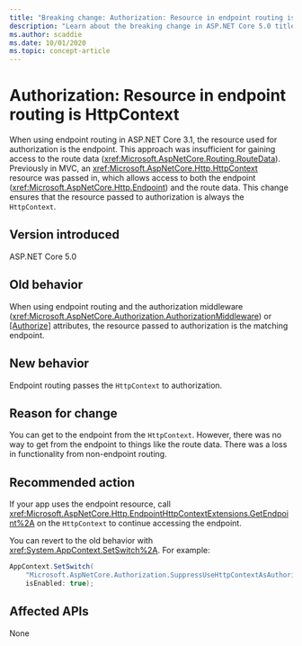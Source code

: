 ```yaml
---
title: "Breaking change: Authorization: Resource in endpoint routing is HttpContext"
description: "Learn about the breaking change in ASP.NET Core 5.0 titled Authorization: Resource in endpoint routing is HttpContext"
ms.author: scaddie
ms.date: 10/01/2020
ms.topic: concept-article
---
```

# Authorization: Resource in endpoint routing is HttpContext

When using endpoint routing in ASP.NET Core 3.1, the resource used for authorization is the endpoint. This approach was insufficient for gaining access to the route data (<xref:Microsoft.AspNetCore.Routing.RouteData>). Previously in MVC, an <xref:Microsoft.AspNetCore.Http.HttpContext> resource was passed in, which allows access to both the endpoint (<xref:Microsoft.AspNetCore.Http.Endpoint>) and the route data. This change ensures that the resource passed to authorization is always the `HttpContext`.

## Version introduced

ASP.NET Core 5.0

## Old behavior

When using endpoint routing and the authorization middleware (<xref:Microsoft.AspNetCore.Authorization.AuthorizationMiddleware>) or [[Authorize]](xref:Microsoft.AspNetCore.Authorization.AuthorizeAttribute) attributes, the resource passed to authorization is the matching endpoint.

## New behavior

Endpoint routing passes the `HttpContext` to authorization.

## Reason for change

You can get to the endpoint from the `HttpContext`. However, there was no way to get from the endpoint to things like the route data. There was a loss in functionality from non-endpoint routing.

## Recommended action

If your app uses the endpoint resource, call <xref:Microsoft.AspNetCore.Http.EndpointHttpContextExtensions.GetEndpoint%2A> on the `HttpContext` to continue accessing the endpoint.

You can revert to the old behavior with <xref:System.AppContext.SetSwitch%2A>. For example:

```csharp
AppContext.SetSwitch(
    "Microsoft.AspNetCore.Authorization.SuppressUseHttpContextAsAuthorizationResource",
    isEnabled: true);
```

## Affected APIs

None

<!--

### Category

ASP.NET Core

### Affected APIs

Not detectable via API analysis

-->
